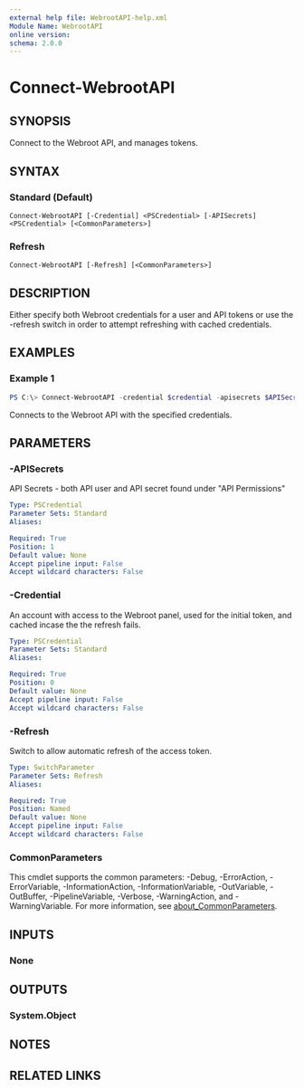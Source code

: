 ```yaml
---
external help file: WebrootAPI-help.xml
Module Name: WebrootAPI
online version:
schema: 2.0.0
---
```


# Connect-WebrootAPI

## SYNOPSIS
Connect to the Webroot API, and manages tokens.

## SYNTAX

### Standard (Default)
```
Connect-WebrootAPI [-Credential] <PSCredential> [-APISecrets] <PSCredential> [<CommonParameters>]
```

### Refresh
```
Connect-WebrootAPI [-Refresh] [<CommonParameters>]
```

## DESCRIPTION
Either specify both Webroot credentials for a user and API tokens or use the -refresh switch in order to attempt refreshing with cached credentials.

## EXAMPLES

### Example 1
```powershell
PS C:\> Connect-WebrootAPI -credential $credential -apisecrets $APISecrets
```

Connects to the Webroot API with the specified credentials.

## PARAMETERS

### -APISecrets
API Secrets - both API user and API secret found under "API Permissions"

```yaml
Type: PSCredential
Parameter Sets: Standard
Aliases:

Required: True
Position: 1
Default value: None
Accept pipeline input: False
Accept wildcard characters: False
```

### -Credential
An account with access to the Webroot panel, used for the initial token, and cached incase the the refresh fails. 

```yaml
Type: PSCredential
Parameter Sets: Standard
Aliases:

Required: True
Position: 0
Default value: None
Accept pipeline input: False
Accept wildcard characters: False
```

### -Refresh
Switch to allow automatic refresh of the access token.

```yaml
Type: SwitchParameter
Parameter Sets: Refresh
Aliases:

Required: True
Position: Named
Default value: None
Accept pipeline input: False
Accept wildcard characters: False
```

### CommonParameters
This cmdlet supports the common parameters: -Debug, -ErrorAction, -ErrorVariable, -InformationAction, -InformationVariable, -OutVariable, -OutBuffer, -PipelineVariable, -Verbose, -WarningAction, and -WarningVariable. For more information, see [about_CommonParameters](http://go.microsoft.com/fwlink/?LinkID=113216).

## INPUTS

### None

## OUTPUTS

### System.Object
## NOTES

## RELATED LINKS
